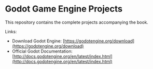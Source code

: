 # Godot Game Engine Projects

This repository contains the complete projects accompanying the book.

Links:

* Download Godot Engine: [https://godotengine.org/download](https://godotengine.org/download)
* Official Godot Documentation: [http://docs.godotengine.org/en/latest/index.html](http://docs.godotengine.org/en/latest/index.html)
